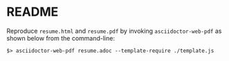 # README

Reproduce `resume.html` and `resume.pdf` by invoking `asciidoctor-web-pdf` as shown below from the command-line:
```
$> asciidoctor-web-pdf resume.adoc --template-require ./template.js
```

